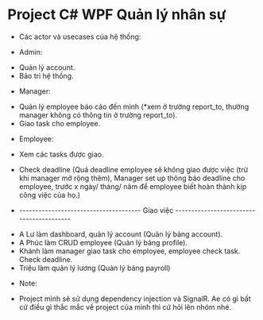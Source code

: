 # Project C# WPF Quản lý nhân sự

* Các actor và usecases của hệ thống: 
- Admin: 
+ Quản lý account. 
+ Bảo trì hệ thống.
- Manager: 
+ Quản lý employee báo cáo đến mình (*xem ở trường report_to, 
thường manager không có thông tin ở trường report_to). 
+ Giao task cho employee.
- Employee:
+ Xem các tasks được giao. 
+ Check deadline (Quá deadline employee sẽ không giao được việc (trừ khi manager mở rộng thêm),
Manager set up thông báo deadline cho employee, trước x ngày/ tháng/ năm để employee biết hoàn thành
kịp công việc của họ.)

+ -------------------------------------- Giao việc -----------------------------------------

- A Lư làm dashboard, quản lý account (Quản lý bảng account).
- A Phúc làm CRUD employee (Quản lý bảng profile).
- Khánh làm manager giao task cho employee, employee
check task. Check deadline.
- Triệu làm quản lý lương (Quản lý bảng payroll)

* Note: 
- Project mình sẽ sử dụng dependency injection và SignalR. Ae có gì bất cứ điều gì
thắc mắc về project của mình thì cứ hỏi lên nhóm nhé.

